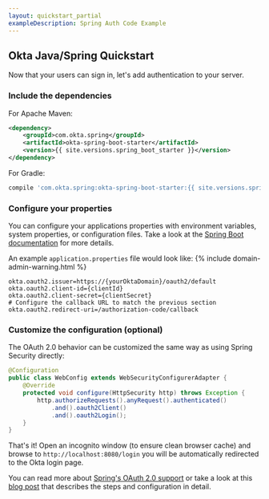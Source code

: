 ```yaml
---
layout: quickstart_partial
exampleDescription: Spring Auth Code Example
---
```


## Okta Java/Spring Quickstart

Now that your users can sign in, let's add authentication to your server.

### Include the dependencies

For Apache Maven:
```xml
<dependency>
    <groupId>com.okta.spring</groupId>
    <artifactId>okta-spring-boot-starter</artifactId>
    <version>{{ site.versions.spring_boot_starter }}</version>
</dependency>
```
For Gradle:
```groovy
compile 'com.okta.spring:okta-spring-boot-starter:{{ site.versions.spring_boot_starter }}'
```

### Configure your properties

You can configure your applications properties with environment variables, system properties, or configuration files. Take a look at the [Spring Boot documentation](https://docs.spring.io/spring-boot/docs/current/reference/html/boot-features-external-config.html) for more details.

An example `application.properties` file would look like:
{% include domain-admin-warning.html %}

```properties
okta.oauth2.issuer=https://{yourOktaDomain}/oauth2/default
okta.oauth2.client-id={clientId}
okta.oauth2.client-secret={clientSecret}
# Configure the callback URL to match the previous section
okta.oauth2.redirect-uri=/authorization-code/callback
```

### Customize the configuration (optional)

The OAuth 2.0 behavior can be customized the same way as using Spring Security directly:
```java
@Configuration
public class WebConfig extends WebSecurityConfigurerAdapter {
    @Override
    protected void configure(HttpSecurity http) throws Exception {
        http.authorizeRequests().anyRequest().authenticated()
            .and().oauth2Client()
            .and().oauth2Login();
    }
}
```

That's it! Open an incognito window (to ensure clean browser cache) and browse to `http://localhost:8080/login` you will be  automatically redirected to the Okta login page.

You can read more about [Spring's OAuth 2.0 support](https://docs.spring.io/spring-security/site/docs/current/reference/html5/#oauth2login) or take a look at this [blog post](https://developer.okta.com/blog/2017/03/21/spring-boot-oauth) that describes the steps and configuration in detail.
